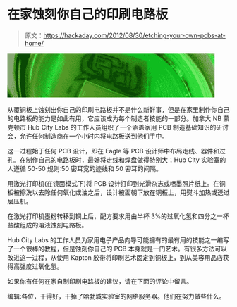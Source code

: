 # 在家蚀刻你自己的印刷电路板

> 原文：<https://hackaday.com/2012/08/30/etching-your-own-pcbs-at-home/>

![](img/3248189a5c15ebfd12d539876ca6baa8.png "pcb")

从覆铜板上蚀刻出你自己的印刷电路板并不是什么新鲜事，但是在家里制作你自己的电路板的能力是如此有用，它应该成为每个制造者技能的一部分。加拿大 NB 蒙克顿市 Hub City Labs 的工作人员组织了一个涵盖家用 PCB 制造基础知识的研讨会，允许任何制造商在一个小时内将电路板送到他们手中。

这一过程始于任何 PCB 设计，即在 Eagle 等 PCB 设计师中布局走线、器件和过孔。在制作自己的电路板时，最好将走线和焊盘做得特别大；Hub City 实验室的人遵循 50-50 规则:50 密耳宽的迹线和 50 密耳的间隔。

用激光打印机(在镜面模式下)将 PCB 设计打印到光滑杂志或喷墨照片纸上。在铜板被擦洗以去除任何氧化或油之后，设计被面朝下放在铜板上，用熨斗加热或送过层压机。

在激光打印机墨粉转移到铜上后，配方要求用由半杯 3%的过氧化氢和四分之一杯盐酸组成的溶液蚀刻电路板。

Hub City Labs 的工作人员为家用电子产品向导可能拥有的最有用的技能之一编写了一个很棒的教程，但是蚀刻你自己的 PCB 本身就是一门艺术。有很多方法可以改进这一过程，从使用 Kapton 胶带将印刷艺术固定到铜板上，到从美容用品店获得高强度过氧化氢。

如果你有任何在家自制印刷电路板的建议，请在下面的评论中留言。

编辑:各位，干得好，干掉了哈勃城实验室的网络服务器。他们在努力做些什么。